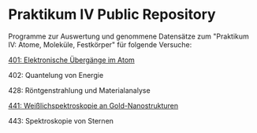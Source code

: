 # Praktikum IV Public Repository
Programme zur Auswertung und genommene Datensätze zum "Praktikum IV: Atome, Moleküle, Festkörper" für folgende Versuche:

[401: Elektronische Übergänge im Atom](https://github.com/dschuechter/PraktikumIVPublic/tree/master/Versuch_401)

402: Quantelung von Energie

428: Röntgenstrahlung und Materialanalyse

[441: Weißlichspektroskopie an Gold-Nanostrukturen](https://github.com/dschuechter/PraktikumIVPublic/tree/master/Versuch_441)

443: Spektroskopie von Sternen

